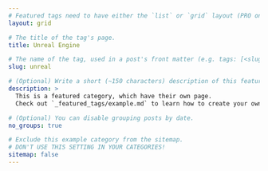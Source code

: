 ```yaml
---
# Featured tags need to have either the `list` or `grid` layout (PRO only).
layout: grid

# The title of the tag's page.
title: Unreal Engine

# The name of the tag, used in a post's front matter (e.g. tags: [<slug>]).
slug: unreal

# (Optional) Write a short (~150 characters) description of this featured tag.
description: >
  This is a featured category, which have their own page.
  Check out `_featured_tags/example.md` to learn how to create your own.

# (Optional) You can disable grouping posts by date.
no_groups: true

# Exclude this example category from the sitemap.
# DON'T USE THIS SETTING IN YOUR CATEGORIES!
sitemap: false
---
```

